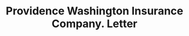---
doi: 10.7916/D8VH7101
date_other: '1892'
date_other_textual: '1892'
form: correspondence
genre:
- Letters (correspondence)
name:
- Providence Washington Insurance Company
object_in_context_url: https://biggert.cul.columbia.edu/items/view/ave_biggert_01544
subject_hierarchical_geographic:
- Providence, Rhode Island, United States
subject_name:
- Providence Washington Insurance Company
title: Providence Washington Insurance Company. Letter
sort_title: Providence Washington Insurance Company. Letter
call_number: ave_biggert_01544
coordinates:
- 41.82361111111111,-71.42222222222223
pid: ave_biggert_01544
identifiers: ave_biggert_01544
thumbnail: https://derivativo-2.library.columbia.edu/iiif/2/ldpd:343895/full/!256,256/0/native.jpg
permalink: "/items/ave_biggert_01544/"
layout: iiif-image-page
---